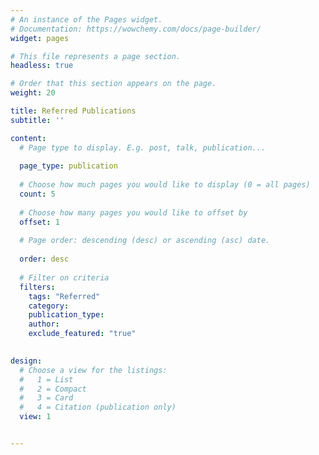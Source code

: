 ```yaml
---
# An instance of the Pages widget.
# Documentation: https://wowchemy.com/docs/page-builder/
widget: pages

# This file represents a page section.
headless: true

# Order that this section appears on the page.
weight: 20

title: Referred Publications
subtitle: ''

content:
  # Page type to display. E.g. post, talk, publication...
  
  page_type: publication
  
  # Choose how much pages you would like to display (0 = all pages)
  count: 5
  
  # Choose how many pages you would like to offset by
  offset: 1
  
  # Page order: descending (desc) or ascending (asc) date.
  
  order: desc
  
  # Filter on criteria
  filters:
    tags: "Referred" 
    category: 
    publication_type:  
    author: 
    exclude_featured: "true"
    

design:
  # Choose a view for the listings:
  #   1 = List
  #   2 = Compact
  #   3 = Card
  #   4 = Citation (publication only)
  view: 1


---
```




